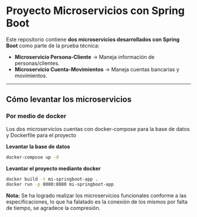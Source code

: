 # Proyecto Microservicios con Spring Boot

Este repositorio contiene **dos microservicios desarrollados con Spring Boot** como parte de la prueba técnica:

- **Microservicio Persona-Cliente** → Maneja información de personas/clientes.  
- **Microservicio Cuenta-Movimientos** → Maneja cuentas bancarias y movimientos.

---


## Cómo levantar los microservicios

### Por medio de docker

Los dos microservicios cuentas con docker-compose para la base de datos y Dockerfile para el proyecto

**Levantar la base de datos**

```bash
docker-compose up -d
```

**Levantar el proyecto mediante docker**
```bash
docker build -t mi-springboot-app .
docker run -p 8080:8080 mi-springboot-app
```

**Nota:** Se ha logrado realizar los microservicios funcionales conforme a las especificaciones, lo que ha falatado es la conexión de los mismos por falta de tiempo, se agradece la compresión.
